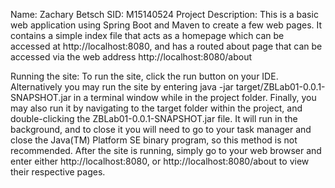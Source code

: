 Name: Zachary Betsch
SID: M15140524
Project Description: This is a basic web application using Spring Boot and Maven to create a few web pages. 
                        It contains a simple index file that acts as a homepage which can be accessed at http://localhost:8080,
                        and has a routed about page that can be accessed via the web address http://localhost:8080/about

Running the site: To run the site, click the run button on your IDE. 
                    Alternatively you may run the site by entering java -jar target/ZBLab01-0.0.1-SNAPSHOT.jar in a terminal window while in 
                    the project folder. Finally, you may also run it by navigating to the target folder within the project, and double-clicking the 
                    ZBLab01-0.0.1-SNAPSHOT.jar file. It will run in the background, and to close it you will need to go to your task manager and close the
                    Java(TM) Platform SE binary program, so this method is not recommended. 
                    After the site is running, simply go to your web browser and enter either http://localhost:8080, or http://localhost:8080/about
                    to view their respective pages.
